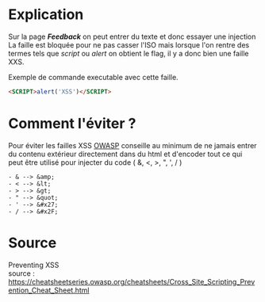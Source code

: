# Explication
Sur la page ***Feedback***  on peut entrer du texte et donc essayer une injection<br>
La faille est bloquée pour ne pas casser l'ISO mais lorsque l'on rentre des termes tels que *script* ou *alert* on obtient le flag, il y a donc bien une faille XXS.<br>

Exemple de commande executable avec cette faille.
```html
<SCRIPT>alert('XSS')</SCRIPT>
```

# Comment l'éviter ?
Pour éviter les failles XSS [OWASP](https://owasp.org/) conseille au minimum de ne jamais entrer du contenu extérieur directement dans du html et d'encoder tout ce qui peut être utilisé pour injecter du code ( &, <, >, ", ', / )<br>
```
- & --> &amp;
- < --> &lt;
- > --> &gt;
- " --> &quot;
- ' --> &#x27;
- / --> &#x2F;
```

# Source
Preventing XSS<br>
source : https://cheatsheetseries.owasp.org/cheatsheets/Cross_Site_Scripting_Prevention_Cheat_Sheet.html